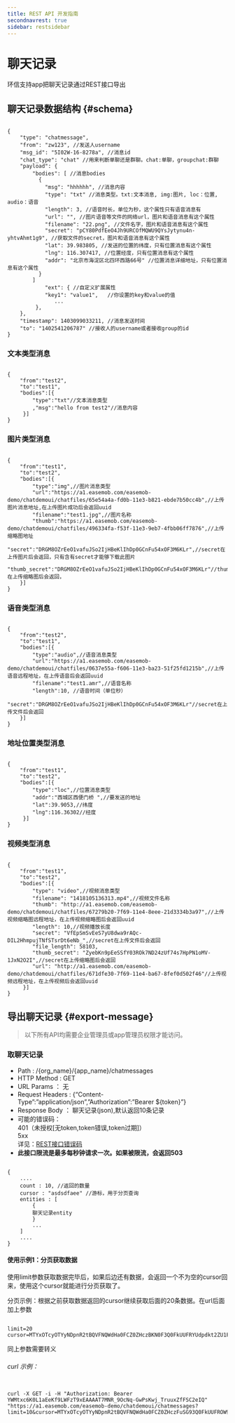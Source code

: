 ```yaml
---
title: REST API 开发指南
secondnavrest: true
sidebar: restsidebar
---
```



# 聊天记录

环信支持app把聊天记录通过REST接口导出

## 聊天记录数据结构 {#schema}

<pre class="hll"><code class="language-java">
{
    "type": "chatmessage",
    "from": "zw123", //发送人username
    "msg_id": "5I02W-16-8278a", //消息id
    "chat_type": "chat" //用来判断单聊还是群聊。chat:单聊，groupchat:群聊
    "payload": {
        "bodies": [ //消息bodies
          {
            "msg": "hhhhhh", //消息内容
            "type": "txt" //消息类型。txt:文本消息, img:图片, loc：位置, audio：语音
            "length": 3, //语音时长，单位为秒，这个属性只有语音消息有
            "url": "", //图片语音等文件的网络url，图片和语音消息有这个属性
            "filename": "22.png", //文件名字，图片和语音消息有这个属性
            "secret": "pCY80PdfEeO4Jh9URCOfMQWU9QYsJytynu4n-yhtvAhmt1g9", //获取文件的secret，图片和语音消息有这个属性
            "lat": 39.983805, //发送的位置的纬度，只有位置消息有这个属性
            "lng": 116.307417, //位置经度，只有位置消息有这个属性
            "addr": "北京市海淀区北四环西路66号" //位置消息详细地址，只有位置消息有这个属性
          }
        ]
            "ext": { //自定义扩展属性
            "key1": "value1",   //你设置的key和value的值
    		   ...
         },
    },
    "timestamp": 1403099033211, //消息发送时间
    "to": "1402541206787" //接收人的username或者接收group的id
}
</code></pre>

### 文本类型消息

<pre class="hll"><code class="language-java">
{  
    "from":"test2",
    "to":"test1",
    "bodies":[{
        "type":"txt"//文本消息类型
        ,"msg":"hello from test2"//消息内容
     }]
}
</code></pre>
	 
### 图片类型消息

<pre class="hll"><code class="language-java">
{  
    "from":"test1",
    "to":"test2",
    "bodies":[{
    	"type":"img",//图片消息类型
    	"url":"https://a1.easemob.com/easemob-demo/chatdemoui/chatfiles/65e54a4a-fd0b-11e3-b821-ebde7b50cc4b",//上传图片消息地址,在上传图片成功后会返回uuid
    	"filename":"test1.jpg",//图片名称
    	"thumb":"https://a1.easemob.com/easemob-demo/chatdemoui/chatfiles/496334fa-f53f-11e3-9eb7-4fbb06ff7876",//上传缩略图地址
    	"secret":"DRGM8OZrEeO1vafuJSo2IjHBeKlIhDp0GCnFu54xOF3M6KLr",//secret在上传图片后会返回，只有含有secret才能够下载此图片
    	"thumb_secret":"DRGM8OZrEeO1vafuJSo2IjHBeKlIhDp0GCnFu54xOF3M6KLr"//thumb_secret在上传缩略图后会返回，
    }]
}
</code></pre>
		
### 语音类型消息

<pre class="hll"><code class="language-java">
{  
    "from":"test2",
    "to":"test1",
    "bodies":[{
    	"type":"audio",//语音消息类型
    	"url":"https://a1.easemob.com/easemob-demo/chatdemoui/chatfiles/0637e55a-f606-11e3-ba23-51f25fd1215b",//上传语音远程地址，在上传语音后会返回uuid
    	"filename":"test1.amr",//语音名称
    	"length":10, //语音时间（单位秒）
    	"secret":"DRGM8OZrEeO1vafuJSo2IjHBeKlIhDp0GCnFu54xOF3M6KLr"//secret在上传文件后会返回
    }]
}
</code></pre>
		
### 地址位置类型消息

<pre class="hll"><code class="language-java">
{
    "from":"test1",
    "to":"test2",
    "bodies":[{
        "type":"loc",//位置消息类型
        "addr":"西城区西便门桥 ",//要发送的地址
        "lat":39.9053,//纬度
        "lng":116.36302//经度
     }]
}
</code></pre>

### 视频类型消息

<pre class="hll"><code class="language-java">
{
    "from":"test1",
    "to":"test2",
    "bodies":[{
        "type": "video",//视频消息类型
        "filename": "1418105136313.mp4",//视频文件名称
        "thumb": "http://a1.easemob.com/easemob-demo/chatdemoui/chatfiles/67279b20-7f69-11e4-8eee-21d3334b3a97",//上传视频缩略图远程地址，在上传视频缩略图后会返回uuid
        "length": 10,//视频播放长度
        "secret": "VfEpSmSvEeS7yU8dwa9rAQc-DIL2HhmpujTNfSTsrDt6eNb_",//secret在上传文件后会返回
        "file_length": 58103,
        "thumb_secret": "ZyebKn9pEeSSfY03ROk7ND24zUf74s7HpPN1oMV-1JxN2O2I",//secret在上传缩略图后会返回
        "url": "http://a1.easemob.com/easemob-demo/chatdemoui/chatfiles/671dfe30-7f69-11e4-ba67-8fef0d502f46"//上传视频远程地址，在上传视频后会返回uuid
     }]
}
</code></pre>

## 导出聊天记录 {#export-message}

> 以下所有API均需要企业管理员或app管理员权限才能访问。

### 取聊天记录

- Path : /{org_name}/{app_name}/chatmessages
- HTTP Method : GET
- URL Params ： 无
- Request Headers :  {“Content-Type”:”application/json”,”Authorization”:”Bearer ${token}”}
- Response Body ： 聊天记录(json),默认返回10条记录
- 可能的错误码： <br/>401（未授权[无token,token错误,token过期]） <br/>5xx <br/> 详见：[REST接口错误码](http://www.easemob.com/docs/helps/errorcodes/) 
- **此接口限流是最多每秒钟请求一次。如果被限流，会返回503**


<pre class="hll"><code class="language-java">
{
	....
	count : 10, //返回的数量
	cursor : "asdsdfaee" //游标，用于分页查询
	entities : [
		{
		聊天记录entity
		}
		...
	]
	....
}	
</code></pre>

#### 使用示例1：分页获取数据

使用limit参数获取数据完毕后，如果后边还有数据，会返回一个不为空的cursor回来，使用这个cursor就能进行分页获取了。

分页示例：根据之前获取数据返回的cursor继续获取后面的20条数据。在url后面加上参数

<pre class="hll"><code class="language-java">
limit=20
cursor=MTYxOTcyOTYyNDpnR2tBQVFNQWdHa0FCZ0ZHczBKN0F3Q0FkUUFRYUdpdkt2ZU1FZU9vNU4zVllyT2pqUUNBZFFBUWFHaXZJUGVNRWVPMjdMRWo5b0w4dEFB
</code></pre>

同上参数需要转义

###### curl 示例：

<pre class="hll"><code class="language-java">
curl -X GET -i -H "Authorization: Bearer YWMtxc6K0L1aEeKf9LWFzT9xEAAAAT7MNR_9OcNq-GwPsKwj_TruuxZfFSC2eIQ" "https://a1.easemob.com/easemob-demo/chatdemoui/chatmessages?limit=10&cursor=MTYxOTcyOTYyNDpnR2tBQVFNQWdHa0FCZ0ZHczFuSG93Q0FkUUFROW94S0lQZVBFZU9mTEQxQWVMdHEyQUNBZFFBUTlvd2pFUGVQRWVPaHFWa1l0ZjA2dEFB"
</code></pre>
